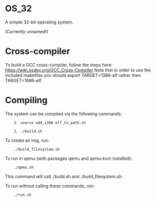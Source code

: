 # OS_32
A simple 32-bit operating system.

(Currently unnamed!)

# Cross-compiler
To build a GCC cross-compiler, follow the steps here: https://wiki.osdev.org/GCC_Cross-Compiler
Note that in order to use the included makefiles you should export TARGET=1386-elf rather then TARGET=1686-elf.
# Compiling
The system can be compiled via the following commands:
	
		1. source add_i386-elf_to_path.sh
	
		2. ./build.sh

To create an img, run:
	
		./build_filesystem.sh

To run in qemu (with packages qemu and qemu-kvm installed):
	
		./qemu.sh

This command will call ./build.sh and ./build_filesystem.sh.

To run without calling these commands, run:
		
		./run.sh
